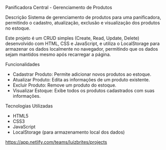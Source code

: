  Panificadora Central - Gerenciamento de Produtos

 Descrição
Sistema de gerenciamento de produtos para uma panificadora, permitindo o cadastro, atualização, exclusão e visualização dos produtos no estoque.

Este projeto é um CRUD simples (Create, Read, Update, Delete) desenvolvido com HTML, CSS e JavaScript, e utiliza o LocalStorage para armazenar os dados localmente no navegador, permitindo que os dados sejam mantidos mesmo após recarregar a página.

 Funcionalidades
- Cadastrar Produto: Permite adicionar novos produtos ao estoque.
- Atualizar Produto: Edita as informações de um produto existente.
- Excluir Produto: Remove um produto do estoque.
- Visualizar Estoque: Exibe todos os produtos cadastrados com suas informações.

 Tecnologias Utilizadas
- HTML5
- CSS3
- JavaScript
- LocalStorage (para armazenamento local dos dados)



https://app.netlify.com/teams/luizbrites/projects
